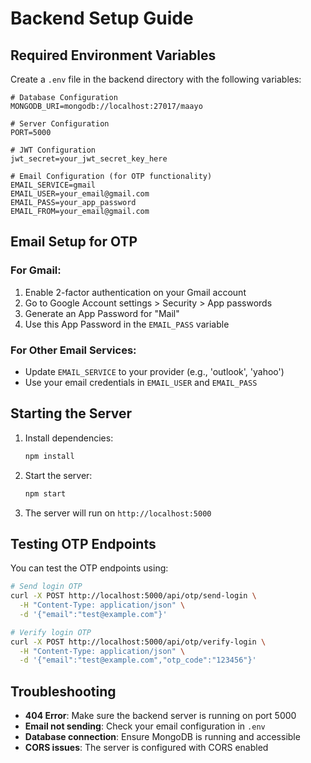 # Backend Setup Guide

## Required Environment Variables

Create a `.env` file in the backend directory with the following variables:

```env
# Database Configuration
MONGODB_URI=mongodb://localhost:27017/maayo

# Server Configuration
PORT=5000

# JWT Configuration
jwt_secret=your_jwt_secret_key_here

# Email Configuration (for OTP functionality)
EMAIL_SERVICE=gmail
EMAIL_USER=your_email@gmail.com
EMAIL_PASS=your_app_password
EMAIL_FROM=your_email@gmail.com
```

## Email Setup for OTP

### For Gmail:
1. Enable 2-factor authentication on your Gmail account
2. Go to Google Account settings > Security > App passwords
3. Generate an App Password for "Mail"
4. Use this App Password in the `EMAIL_PASS` variable

### For Other Email Services:
- Update `EMAIL_SERVICE` to your provider (e.g., 'outlook', 'yahoo')
- Use your email credentials in `EMAIL_USER` and `EMAIL_PASS`

## Starting the Server

1. Install dependencies:
   ```bash
   npm install
   ```

2. Start the server:
   ```bash
   npm start
   ```

3. The server will run on `http://localhost:5000`

## Testing OTP Endpoints

You can test the OTP endpoints using:

```bash
# Send login OTP
curl -X POST http://localhost:5000/api/otp/send-login \
  -H "Content-Type: application/json" \
  -d '{"email":"test@example.com"}'

# Verify login OTP
curl -X POST http://localhost:5000/api/otp/verify-login \
  -H "Content-Type: application/json" \
  -d '{"email":"test@example.com","otp_code":"123456"}'
```

## Troubleshooting

- **404 Error**: Make sure the backend server is running on port 5000
- **Email not sending**: Check your email configuration in `.env`
- **Database connection**: Ensure MongoDB is running and accessible
- **CORS issues**: The server is configured with CORS enabled
